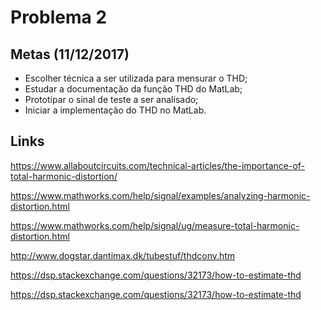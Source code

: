 # Problema 2

## Metas (11/12/2017)
* Escolher técnica a ser utilizada para mensurar o THD;
* Estudar a documentação da função THD do MatLab;
* Prototipar o sinal de teste a ser analisado;
* Iniciar a implementação do THD no MatLab.

## Links
https://www.allaboutcircuits.com/technical-articles/the-importance-of-total-harmonic-distortion/

https://www.mathworks.com/help/signal/examples/analyzing-harmonic-distortion.html

https://www.mathworks.com/help/signal/ug/measure-total-harmonic-distortion.html

http://www.dogstar.dantimax.dk/tubestuf/thdconv.htm

https://dsp.stackexchange.com/questions/32173/how-to-estimate-thd

https://dsp.stackexchange.com/questions/32173/how-to-estimate-thd